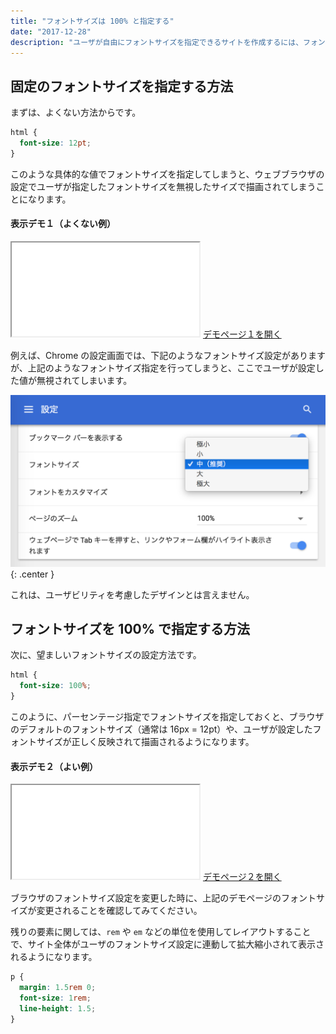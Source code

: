 ```yaml
---
title: "フォントサイズは 100% と指定する"
date: "2017-12-28"
description: "ユーザが自由にフォントサイズを指定できるサイトを作成するには、フォントサイズを pt などの絶対値で指定してはいけません。"
---
```


固定のフォントサイズを指定する方法
----

まずは、よくない方法からです。

~~~ css
html {
  font-size: 12pt;
}
~~~

このような具体的な値でフォントサイズを指定してしまうと、ウェブブラウザの設定でユーザが指定したフォントサイズを無視したサイズで描画されてしまうことになります。

#### 表示デモ１（よくない例）

<iframe class="xHtmlDemo" src="font-size-demo1.html"></iframe>
<a target="_blank" href="font-size-demo1.html">デモページ１を開く</a>

例えば、Chrome の設定画面では、下記のようなフォントサイズ設定がありますが、上記のようなフォントサイズ指定を行ってしまうと、ここでユーザが設定した値が無視されてしまいます。

![](font-size.png){: .center }

これは、ユーザビリティを考慮したデザインとは言えません。


フォントサイズを 100% で指定する方法
----

次に、望ましいフォントサイズの設定方法です。

~~~ css
html {
  font-size: 100%;
}
~~~

このように、パーセンテージ指定でフォントサイズを指定しておくと、ブラウザのデフォルトのフォントサイズ（通常は 16px = 12pt）や、ユーザが設定したフォントサイズが正しく反映されて描画されるようになります。

#### 表示デモ２（よい例）

<iframe class="xHtmlDemo" src="font-size-demo2.html"></iframe>
<a target="_blank" href="font-size-demo2.html">デモページ２を開く</a>

ブラウザのフォントサイズ設定を変更した時に、上記のデモページのフォントサイズが変更されることを確認してみてください。

残りの要素に関しては、`rem` や `em` などの単位を使用してレイアウトすることで、サイト全体がユーザのフォントサイズ設定に連動して拡大縮小されて表示されるようになります。

~~~ css
p {
  margin: 1.5rem 0;
  font-size: 1rem;
  line-height: 1.5;
}
~~~

